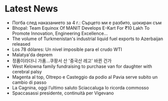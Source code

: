 # Latest News
-  Погба след наказанието за 4 г.: Сърцето ми е разбито, шокиран съм
-  Bhopal: Team Equinox Of MANIT Develops E-Kart For ₹10 Lakh To Promote Innovation, Engineering Excellence…
-  The volume of Turkmenistan's industrial liquid fuel exports to Azerbaijan released
-  Los 78 dólares: Un nivel imposible para el crudo WTI
-  Malatya'da deprem
-  정품이라더니 가품…쿠팡서 산 '중국산 레고' 바뀐 건가
-  West Kelowna family fundraising to purchase van for daughter with cerebral palsy
-  Magenta al top, Oltrepo e Casteggio da podio al Pavia serve subito un cambio di passo
-  La Cagnina, oggi l’ultimo saluto Sciaccaluga lo ricorda commosso
-  Spaccasassi presidente, continuità per Vigevano
